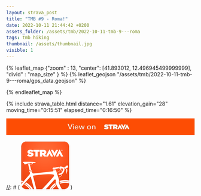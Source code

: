 ```yaml
---
layout: strava_post
title: "TMB #9 - Roma!"
date: 2022-10-11 21:44:42 +0200
assets_folder: /assets/tmb/2022-10-11-tmb-9---roma
tags: tmb hiking
thumbnail: /assets/thumbnail.jpg
visible: 1
---
```

[//]: # "TMB #9 - Roma!"


{% leaflet_map {"zoom" : 13,
                  "center": [41.893012, 12.496945499999999],
                 "divId" : "map_size" } %}
    {% leaflet_geojson "/assets/tmb/2022-10-11-tmb-9---roma/gps_data.geojson" %}

{% endleaflet_map %}





{% include strava_table.html distance="1.61" elevation_gain="28" moving_time="0:15:51" elapsed_time="0:16:50" %}

[![](/assets/strava.jpg)](https://www.strava.com/activities/7948874957)



[//]: # ( ![image tooltip here](/assets/image.png) )